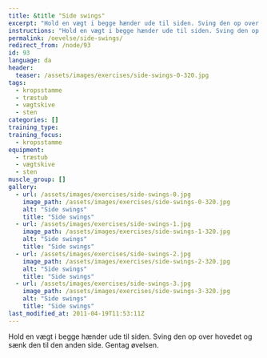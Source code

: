 ```yaml
---
title: &title "Side swings"
excerpt: "Hold en vægt i begge hænder ude til siden. Sving den op over hovedet og sænk den til den anden side. Gentag øvelsen."
instructions: "Hold en vægt i begge hænder ude til siden. Sving den op over hovedet og sænk den til den anden side. Gentag øvelsen."
permalink: /oevelse/side-swings/
redirect_from: /node/93
id: 93
language: da
header:
  teaser: /assets/images/exercises/side-swings-0-320.jpg
tags:
  - kropsstamme
  - træstub
  - vægtskive
  - sten
categories: []
training_type: 
training_focus: 
  - kropsstamme
equipment:
  - træstub
  - vægtskive
  - sten
muscle_group: []
gallery:
  - url: /assets/images/exercises/side-swings-0.jpg
    image_path: /assets/images/exercises/side-swings-0-320.jpg
    alt: "Side swings"
    title: "Side swings"
  - url: /assets/images/exercises/side-swings-1.jpg
    image_path: /assets/images/exercises/side-swings-1-320.jpg
    alt: "Side swings"
    title: "Side swings"
  - url: /assets/images/exercises/side-swings-2.jpg
    image_path: /assets/images/exercises/side-swings-2-320.jpg
    alt: "Side swings"
    title: "Side swings"
  - url: /assets/images/exercises/side-swings-3.jpg
    image_path: /assets/images/exercises/side-swings-3-320.jpg
    alt: "Side swings"
    title: "Side swings"
last_modified_at: 2011-04-19T11:53:11Z
---
```


Hold en vægt i begge hænder ude til siden. Sving den op over hovedet og sænk den til den anden side. Gentag øvelsen.
